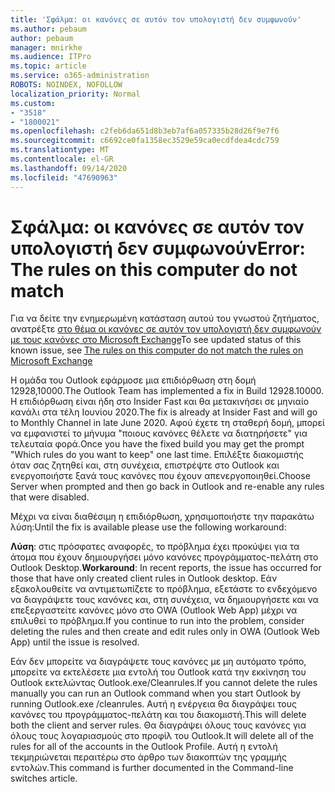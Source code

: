 ```yaml
---
title: 'Σφάλμα: οι κανόνες σε αυτόν τον υπολογιστή δεν συμφωνούν'
ms.author: pebaum
author: pebaum
manager: mnirkhe
ms.audience: ITPro
ms.topic: article
ms.service: o365-administration
ROBOTS: NOINDEX, NOFOLLOW
localization_priority: Normal
ms.custom:
- "3518"
- "1800021"
ms.openlocfilehash: c2feb6da651d8b3eb7af6a057335b28d26f9e7f6
ms.sourcegitcommit: c6692ce0fa1358ec3529e59ca0ecdfdea4cdc759
ms.translationtype: MT
ms.contentlocale: el-GR
ms.lasthandoff: 09/14/2020
ms.locfileid: "47690963"
---
```

# <a name="error-the-rules-on-this-computer-do-not-match"></a><span data-ttu-id="34bbc-102">Σφάλμα: οι κανόνες σε αυτόν τον υπολογιστή δεν συμφωνούν</span><span class="sxs-lookup"><span data-stu-id="34bbc-102">Error: The rules on this computer do not match</span></span>

<span data-ttu-id="34bbc-103">Για να δείτε την ενημερωμένη κατάσταση αυτού του γνωστού ζητήματος, ανατρέξτε [στο θέμα οι κανόνες σε αυτόν τον υπολογιστή δεν συμφωνούν με τους κανόνες στο Microsoft Exchange](https://support.office.com/article/d032e037-b224-429e-b325-633afde9b5f0)</span><span class="sxs-lookup"><span data-stu-id="34bbc-103">To see updated status of this known issue, see [The rules on this computer do not match the rules on Microsoft Exchange](https://support.office.com/article/d032e037-b224-429e-b325-633afde9b5f0)</span></span>

<span data-ttu-id="34bbc-104">Η ομάδα του Outlook εφάρμοσε μια επιδιόρθωση στη δομή 12928,10000.</span><span class="sxs-lookup"><span data-stu-id="34bbc-104">The Outlook Team has implemented a fix in Build 12928.10000.</span></span> <span data-ttu-id="34bbc-105">Η επιδιόρθωση είναι ήδη στο Insider Fast και θα μετακινήσει σε μηνιαίο κανάλι στα τέλη Ιουνίου 2020.</span><span class="sxs-lookup"><span data-stu-id="34bbc-105">The fix is already at Insider Fast and will go to Monthly Channel in late June 2020.</span></span> <span data-ttu-id="34bbc-106">Αφού έχετε τη σταθερή δομή, μπορεί να εμφανιστεί το μήνυμα "ποιους κανόνες θέλετε να διατηρήσετε" για τελευταία φορά.</span><span class="sxs-lookup"><span data-stu-id="34bbc-106">Once you have the fixed build you may get the prompt "Which rules do you want to keep" one last time.</span></span> <span data-ttu-id="34bbc-107">Επιλέξτε διακομιστής όταν σας ζητηθεί και, στη συνέχεια, επιστρέψτε στο Outlook και ενεργοποιήστε ξανά τους κανόνες που έχουν απενεργοποιηθεί.</span><span class="sxs-lookup"><span data-stu-id="34bbc-107">Choose Server when prompted and then go back in Outlook and re-enable any rules that were disabled.</span></span>

<span data-ttu-id="34bbc-108">Μέχρι να είναι διαθέσιμη η επιδιόρθωση, χρησιμοποιήστε την παρακάτω λύση:</span><span class="sxs-lookup"><span data-stu-id="34bbc-108">Until the fix is available please use the following workaround:</span></span>

<span data-ttu-id="34bbc-109">**Λύση**: στις πρόσφατες αναφορές, το πρόβλημα έχει προκύψει για τα άτομα που έχουν δημιουργήσει μόνο κανόνες προγράμματος-πελάτη στο Outlook Desktop.</span><span class="sxs-lookup"><span data-stu-id="34bbc-109">**Workaround**: In recent reports, the issue has occurred for those that have only created client rules in Outlook desktop.</span></span> <span data-ttu-id="34bbc-110">Εάν εξακολουθείτε να αντιμετωπίζετε το πρόβλημα, εξετάστε το ενδεχόμενο να διαγράψετε τους κανόνες και, στη συνέχεια, να δημιουργήσετε και να επεξεργαστείτε κανόνες μόνο στο OWA (Outlook Web App) μέχρι να επιλυθεί το πρόβλημα.</span><span class="sxs-lookup"><span data-stu-id="34bbc-110">If you continue to run into the problem, consider deleting the rules and then create and edit rules only in OWA (Outlook Web App) until the issue is resolved.</span></span>

<span data-ttu-id="34bbc-111">Εάν δεν μπορείτε να διαγράψετε τους κανόνες με μη αυτόματο τρόπο, μπορείτε να εκτελέσετε μια εντολή του Outlook κατά την εκκίνηση του Outlook εκτελώντας Outlook.exe/Cleanrules.</span><span class="sxs-lookup"><span data-stu-id="34bbc-111">If you cannot delete the rules manually you can run an Outlook command when you start Outlook by running Outlook.exe /cleanrules.</span></span> <span data-ttu-id="34bbc-112">Αυτή η ενέργεια θα διαγράψει τους κανόνες του προγράμματος-πελάτη και του διακομιστή.</span><span class="sxs-lookup"><span data-stu-id="34bbc-112">This will delete both the client and server rules.</span></span> <span data-ttu-id="34bbc-113">Θα διαγράψει όλους τους κανόνες για όλους τους λογαριασμούς στο προφίλ του Outlook.</span><span class="sxs-lookup"><span data-stu-id="34bbc-113">It will delete all of the rules for all of the accounts in the Outlook Profile.</span></span> <span data-ttu-id="34bbc-114">Αυτή η εντολή τεκμηριώνεται περαιτέρω στο άρθρο των διακοπτών της γραμμής εντολών.</span><span class="sxs-lookup"><span data-stu-id="34bbc-114">This command is further documented in the Command-line switches article.</span></span>

